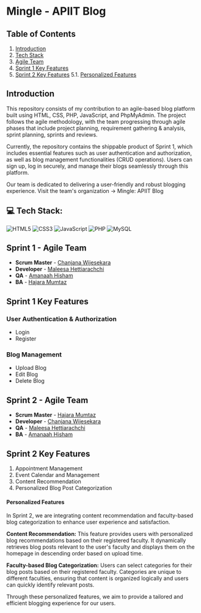 # Mingle - APIIT Blog

## Table of Contents
1. [Introduction](#introduction)
2. [Tech Stack](#tech-stack)
3. [Agile Team](#agile-team)
4. [Sprint 1 Key Features](#sprint-1-key-features)
5. [Sprint 2 Key Features](#sprint-2-key-features)
   5.1. [Personalized Features](#personalized-features)

## Introduction
This repository consists of my contribution to an agile-based blog platform built using HTML, CSS, PHP, JavaScript, and PhpMyAdmin. The project follows the agile methodology, with the team progressing through agile phases that include project planning, requirement gathering & analysis, sprint planning, sprints and reviews.

Currently, the repository contains the shippable product of Sprint 1, which includes essential features such as user authentication and authorization, as well as blog management functionalities (CRUD operations). Users can sign up, log in securely, and manage their blogs seamlessly through this platform.

Our team is dedicated to delivering a user-friendly and robust blogging experience.
Visit the team's organization -> Mingle: APIIT Blog

## 💻 Tech Stack:

![HTML5](https://img.shields.io/badge/html5-%23E34F26.svg?style=for-the-badge&logo=html5&logoColor=white) 
![CSS3](https://img.shields.io/badge/css3-%231572B6.svg?style=for-the-badge&logo=css3&logoColor=white) 
![JavaScript](https://img.shields.io/badge/javascript-%23323330.svg?style=for-the-badge&logo=javascript&logoColor=%23F7DF1E) 
![PHP](https://img.shields.io/badge/php-%23777BB4.svg?style=for-the-badge&logo=php&logoColor=white) 
![MySQL](https://img.shields.io/badge/mysql-%2300000f.svg?style=for-the-badge&logo=mysql&logoColor=white) 

## Sprint 1 - Agile Team

- **Scrum Master**  - [Chanjana Wijesekara](https://github.com/Chanjana)
- **Developer**  - [Maleesa Hettiarachchi](https://github.com/Maleesanat01)
- **QA**  - [Amanaah Hisham](https://github.com/amaanah-hisham)
- **BA**  - [Hajara Mumtaz](https://github.com/haj05m)  

## Sprint 1 Key Features
### User Authentication & Authorization
- Login
- Register

### Blog Management
- Upload Blog
- Edit Blog
- Delete Blog

## Sprint 2 - Agile Team

- **Scrum Master**  - [Hajara Mumtaz](https://github.com/haj05m)  
- **Developer**  - [Chanjana Wijesekara](https://github.com/Chanjana)
- **QA**  - [Maleesa Hettiarachchi](https://github.com/Maleesanat01)
- **BA** - [Amanaah Hisham](https://github.com/amaanah-hisham)

## Sprint 2 Key Features

1. Appointment Management
2. Event Calendar and Management
3. Content Recommendation
4. Personalized Blog Post Categorization

#### Personalized Features
In Sprint 2, we are integrating content recommendation and faculty-based blog categorization to enhance user experience and satisfaction.

**Content Recommendation:** 
This feature provides users with personalized blog recommendations based on their registered faculty. It dynamically retrieves blog posts relevant to the user's faculty and displays them on the homepage in descending order based on upload time.

**Faculty-based Blog Categorization:** 
Users can select categories for their blog posts based on their registered faculty. Categories are unique to different faculties, ensuring that content is organized logically and users can quickly identify relevant posts.

Through these personalized features, we aim to provide a tailored and efficient blogging experience for our users.
